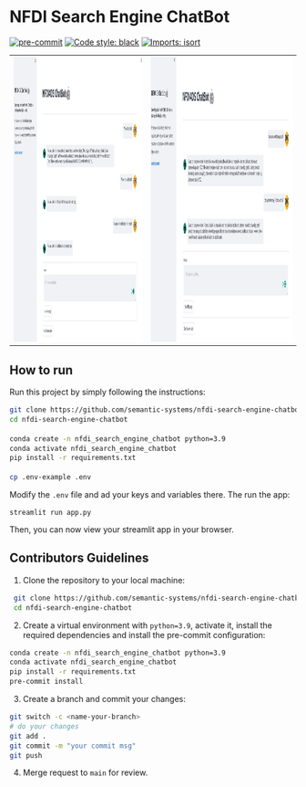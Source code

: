 # NFDI Search Engine ChatBot
[![pre-commit](https://img.shields.io/badge/pre--commit-enabled-brightgreen?logo=pre-commit)](https://github.com/pre-commit/pre-commit)
[![Code style: black](https://img.shields.io/badge/code%20style-black-000000.svg)](https://github.com/psf/black)
[![Imports: isort](https://img.shields.io/badge/%20imports-isort-%231674b1?style=flat&labelColor=ef8336)](https://pycqa.github.io/isort/)

<table>
<tr>
    <td>
      <img height="500px" class="center-block" src="assets/images/demo1.png">
    </td>
    <td>
      <img height="500px" class="center-block" src="assets/images/demo2.png">
    </td>
</tr>
</table>

## How  to run

Run this project by simply following the instructions:
```bash
git clone https://github.com/semantic-systems/nfdi-search-engine-chatbot.git
cd nfdi-search-engine-chatbot

conda create -n nfdi_search_engine_chatbot python=3.9
conda activate nfdi_search_engine_chatbot
pip install -r requirements.txt

cp .env-example .env
```
Modify the `.env` file and ad your keys and variables there. The run the app:
```
streamlit run app.py
```
Then, you can now view your streamlit app in your browser.


## Contributors Guidelines

1. Clone the repository to your local machine:
```bash
 git clone https://github.com/semantic-systems/nfdi-search-engine-chatbot.git
 cd nfdi-search-engine-chatbot
```

2. Create a virtual environment with `python=3.9`, activate it, install the required
   dependencies and install the pre-commit configuration:

```bash
conda create -n nfdi_search_engine_chatbot python=3.9
conda activate nfdi_search_engine_chatbot
pip install -r requirements.txt
pre-commit install
```

3. Create a branch and commit your changes:
```bash
git switch -c <name-your-branch>
# do your changes
git add .
git commit -m "your commit msg"
git push
```

4. Merge request to `main` for review.
